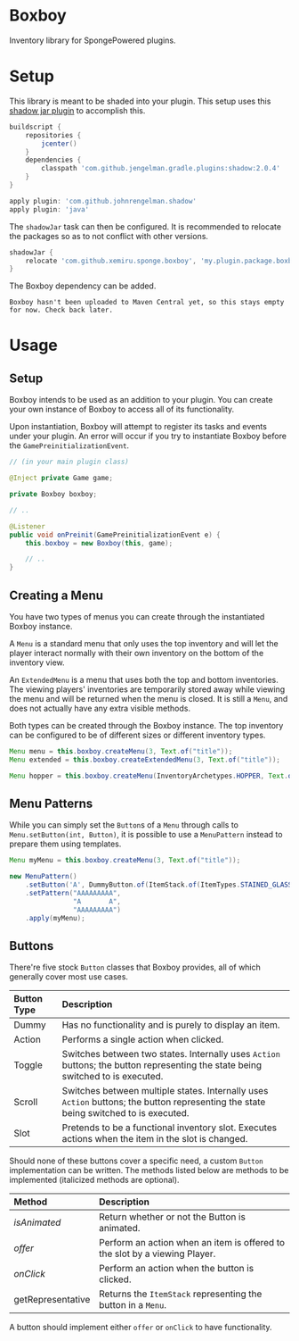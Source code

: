 # Boxboy

Inventory library for SpongePowered plugins.

# Setup

This library is meant to be shaded into your plugin. This setup uses this [shadow jar plugin](http://imperceptiblethoughts.com/shadow/) to accomplish this.

```gradle
buildscript {
    repositories {
        jcenter()
    }
    dependencies {
        classpath 'com.github.jengelman.gradle.plugins:shadow:2.0.4'
    }
}

apply plugin: 'com.github.johnrengelman.shadow'
apply plugin: 'java'
```

The `shadowJar` task can then be configured. It is recommended to relocate the packages so as to not conflict with other versions.

```gradle
shadowJar {
    relocate 'com.github.xemiru.sponge.boxboy', 'my.plugin.package.boxboy'
}
```

The Boxboy dependency can be added.

```
Boxboy hasn't been uploaded to Maven Central yet, so this stays empty for now. Check back later.
```

# Usage
## Setup

Boxboy intends to be used as an addition to your plugin. You can create your own instance of Boxboy to access all of its functionality.

Upon instantiation, Boxboy will attempt to register its tasks and events under your plugin. An error will occur if you try to instantiate Boxboy before the `GamePreinitializationEvent`.

```java
// (in your main plugin class)

@Inject private Game game;

private Boxboy boxboy;

// ..

@Listener
public void onPreinit(GamePreinitializationEvent e) {
    this.boxboy = new Boxboy(this, game);

    // ..
}
```

## Creating a Menu

You have two types of menus you can create through the instantiated Boxboy instance.

A `Menu` is a standard menu that only uses the top inventory and will let the player interact normally with their own inventory on the bottom of the inventory view.

An `ExtendedMenu` is a menu that uses both the top and bottom inventories. The viewing players' inventories are temporarily stored away while viewing the menu and will be returned when the menu is closed. It is still a `Menu`, and does not actually have any extra visible methods.

Both types can be created through the Boxboy instance. The top inventory can be configured to be of different sizes or different inventory types.

```java
Menu menu = this.boxboy.createMenu(3, Text.of("title"));
Menu extended = this.boxboy.createExtendedMenu(3, Text.of("title"));

Menu hopper = this.boxboy.createMenu(InventoryArchetypes.HOPPER, Text.of("title"));
```

## Menu Patterns

While you can simply set the `Button`s of a `Menu` through calls to `Menu.setButton(int, Button)`, it is possible to use a `MenuPattern` instead to prepare them using templates.

```java
Menu myMenu = this.boxboy.createMenu(3, Text.of("title"));

new MenuPattern()
    .setButton('A', DummyButton.of(ItemStack.of(ItemTypes.STAINED_GLASS_PANE, 1))
    .setPattern("AAAAAAAAA",
                "A       A",
                "AAAAAAAAA")
    .apply(myMenu);
```

## Buttons

There're five stock `Button` classes that Boxboy provides, all of which generally cover most use cases.

|Button Type|Description|
|:--|:--|
|Dummy|Has no functionality and is purely to display an item.|
|Action|Performs a single action when clicked.|
|Toggle|Switches between two states. Internally uses `Action` buttons; the button representing the state being switched to is executed.|
|Scroll|Switches between multiple states. Internally uses `Action` buttons; the button representing the state being switched to is executed.|
|Slot|Pretends to be a functional inventory slot. Executes actions when the item in the slot is changed.|

Should none of these buttons cover a specific need, a custom `Button` implementation can be written. The methods listed below are methods to be implemented (italicized methods are optional).

|Method|Description|
|:--|:--|
|_isAnimated_|Return whether or not the Button is animated.|
|_offer_|Perform an action when an item is offered to the slot by a viewing Player.|
|_onClick_|Perform an action when the button is clicked.|
|getRepresentative|Returns the `ItemStack` representing the button in a `Menu`.|

A button should implement either `offer` or `onClick` to have functionality.
